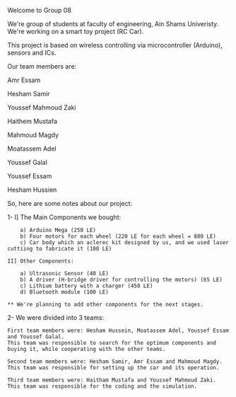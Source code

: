 Welcome to Group 08	

We're group of students at faculty of engineering, Ain Shams Univeristy. We're working on a smart toy project (RC Car).

This project is based on wireless controlling via microcontroller (Arduino), sensors and ICs.

Our team members are:

Amr Essam

Hesham Samir

Youssef Mahmoud Zaki

Haithem Mustafa

Mahmoud Magdy

Moatassem Adel

Youssef Galal

Youssef Essam

Hesham Hussien


So, here are some notes about our project:

1-	I] The Main Components we bought:

		a) Arduino Mega (250 LE)
		b) Four motors for each wheel (220 LE for each wheel = 880 LE)
		c) Car body which an aclerec kit designed by us, and we used laser cuttiing to fabricate it (100 LE)
		
	II] Other Components:
	
		a) Ultrasonic Sensor (40 LE)
		b) A driver (H-bridge driver for controlling the motors) (65 LE)
		c) Lithium battery with a charger (450 LE)
		d) Bluetooth module (100 LE)
		
	** We're planning to add other components for the next stages.
	
2-	We were divided into 3 teams:

	First team members were: Hesham Hussein, Moatassem Adel, Youssef Essam and Youssef Galal.
	This team was responsible to search for the optimum components and buying it, while cooperating with the other teams.
	
	Second team members were: Hesham Samir, Amr Essam and Mahmoud Magdy.
	This team was responsible for setting up the car and its operation.
	
	Third team members were: Haitham Mustafa and Youssef Mahmoud Zaki.
	This team was responsible for the coding and the simulation.
	
	


